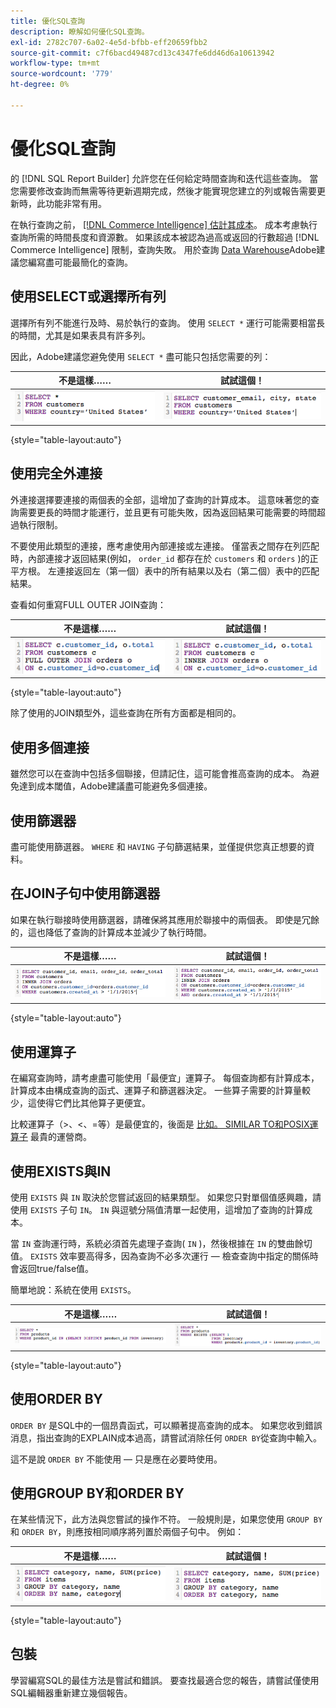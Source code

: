 ```yaml
---
title: 優化SQL查詢
description: 瞭解如何優化SQL查詢。
exl-id: 2782c707-6a02-4e5d-bfbb-eff20659fbb2
source-git-commit: c7f6bacd49487cd13c4347fe6dd46d6a10613942
workflow-type: tm+mt
source-wordcount: '779'
ht-degree: 0%

---
```


# 優化SQL查詢

的 [!DNL SQL Report Builder] 允許您在任何給定時間查詢和迭代這些查詢。 當您需要修改查詢而無需等待更新週期完成，然後才能實現您建立的列或報告需要更新時，此功能非常有用。

在執行查詢之前， [[!DNL Commerce Intelligence] 估計其成本](https://experienceleague.adobe.com/docs/commerce-knowledge-base/kb/troubleshooting/miscellaneous/sql-queries-explain-cost-errors.html)。 成本考慮執行查詢所需的時間長度和資源數。 如果該成本被認為過高或返回的行數超過 [!DNL Commerce Intelligence] 限制，查詢失敗。 用於查詢 [Data Warehouse](../data-analyst/data-warehouse-mgr/tour-dwm.md)Adobe建議您編寫盡可能最簡化的查詢。

## 使用SELECT或選擇所有列

選擇所有列不能進行及時、易於執行的查詢。 使用 `SELECT *` 運行可能需要相當長的時間，尤其是如果表具有許多列。

因此，Adobe建議您避免使用 `SELECT *` 盡可能只包括您需要的列：

| **不是這樣……** | **試試這個！** |
|-----|-----|
| ![](../../mbi/assets/Select_all_1.png) | ![](../../mbi/assets/Select_all_2.png) |

{style="table-layout:auto"}

## 使用完全外連接

外連接選擇要連接的兩個表的全部，這增加了查詢的計算成本。 這意味著您的查詢需要更長的時間才能運行，並且更有可能失敗，因為返回結果可能需要的時間超過執行限制。

不要使用此類型的連接，應考慮使用內部連接或左連接。 僅當表之間存在列匹配時，內部連接才返回結果(例如， `order_id` 都存在於 `customers` 和 `orders` )的正平方根。 左連接返回左（第一個）表中的所有結果以及右（第二個）表中的匹配結果。

查看如何重寫FULL OUTER JOIN查詢：

| **不是這樣……** | **試試這個！** |
|-----|-----|
| ![](../../mbi/assets/Full_Outer_Join_1.png) | ![](../../mbi/assets/Full_Outer_Join_2.png) |

{style="table-layout:auto"}

除了使用的JOIN類型外，這些查詢在所有方面都是相同的。

## 使用多個連接

雖然您可以在查詢中包括多個聯接，但請記住，這可能會推高查詢的成本。 為避免達到成本閾值，Adobe建議盡可能避免多個連接。

## 使用篩選器

盡可能使用篩選器。 `WHERE` 和 `HAVING` 子句篩選結果，並僅提供您真正想要的資料。

## 在JOIN子句中使用篩選器

如果在執行聯接時使用篩選器，請確保將其應用於聯接中的兩個表。 即使是冗餘的，這也降低了查詢的計算成本並減少了執行時間。

| **不是這樣……** | **試試這個！** |
|-----|-----|
| ![](../../mbi/assets/Join_filters_1.png) | ![](../../mbi/assets/Join_filters_2.png) |

{style="table-layout:auto"}

## 使用運算子

在編寫查詢時，請考慮盡可能使用「最便宜」運算子。 每個查詢都有計算成本，計算成本由構成查詢的函式、運算子和篩選器決定。 一些算子需要的計算量較少，這使得它們比其他算子更便宜。

比較運算子（>、&lt;、=等）是最便宜的，後面是 [比如。 SIMILAR TO和POSIX運算子](https://www.postgresql.org/docs/9.5/functions-matching.html) 最貴的運營商。

## 使用EXISTS與IN

使用 `EXISTS` 與 `IN` 取決於您嘗試返回的結果類型。 如果您只對單個值感興趣，請使用 `EXISTS` 子句 `IN`。 `IN` 與逗號分隔值清單一起使用，這增加了查詢的計算成本。

當 `IN` 查詢運行時，系統必須首先處理子查詢( `IN` )，然後根據在 `IN` 的雙曲餘切值。 `EXISTS` 效率要高得多，因為查詢不必多次運行 — 檢查查詢中指定的關係時會返回true/false值。

簡單地說：系統在使用 `EXISTS`。

| **不是這樣……** | **試試這個！** |
|-----|-----|
| ![](../../mbi/assets/Exists_1.png) | ![](../../mbi/assets/Exists_2.png) |

{style="table-layout:auto"}

## 使用ORDER BY

`ORDER BY` 是SQL中的一個昂貴函式，可以顯著提高查詢的成本。 如果您收到錯誤消息，指出查詢的EXPLAIN成本過高，請嘗試消除任何 `ORDER BY`從查詢中輸入。

這不是說 `ORDER BY` 不能使用 — 只是應在必要時使用。

## 使用GROUP BY和ORDER BY

在某些情況下，此方法與您嘗試的操作不符。 一般規則是，如果您使用 `GROUP BY` 和 `ORDER BY`，則應按相同順序將列置於兩個子句中。 例如：

| **不是這樣……** | **試試這個！** |
|-----|-----|
| ![](../../mbi/assets/Group_by_2.png) | ![](../../mbi/assets/Group_by_1.png) |

{style="table-layout:auto"}

## 包裝

學習編寫SQL的最佳方法是嘗試和錯誤。 要查找最適合您的報告，請嘗試僅使用SQL編輯器重新建立幾個報告。
